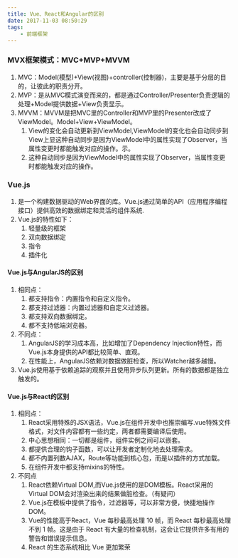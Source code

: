 ```yaml
---
title: Vue、React和Angular的区别
date: 2017-11-03 08:50:29
tags:
	- 前端框架
---
```


### MVX框架模式：MVC+MVP+MVVM
1. MVC：Model(模型)+View(视图)+controller(控制器)，主要是基于分层的目的，让彼此的职责分开。
2. MVP：是从MVC模式演变而来的，都是通过Controller/Presenter负责逻辑的处理+Model提供数据+View负责显示。
3. MVVM：MVVM是把MVC里的Controller和MVP里的Presenter改成了ViewModel。Model+View+ViewModel。
    1. View的变化会自动更新到ViewModel,ViewModel的变化也会自动同步到View上显这种自动同步是因为ViewModel中的属性实现了Observer，当属性变更时都能触发对应的操作。示。
    2. 这种自动同步是因为ViewModel中的属性实现了Observer，当属性变更时都能触发对应的操作。

### Vue.js
1. 是一个构建数据驱动的Web界面的库。Vue.js通过简单的API（应用程序编程接口）提供高效的数据绑定和灵活的组件系统.
2. Vue.js的特性如下：
    1. 轻量级的框架
    2. 双向数据绑定
    3. 指令
    4. 插件化

#### Vue.js与AngularJS的区别
1. 相同点：
    1. 都支持指令：内置指令和自定义指令。
    2. 都支持过滤器：内置过滤器和自定义过滤器。
    3. 都支持双向数据绑定。
    4. 都不支持低端浏览器。
2. 不同点：
    1. AngularJS的学习成本高，比如增加了Dependency Injection特性，而Vue.js本身提供的API都比较简单、直观。
    2. 在性能上，AngularJS依赖对数据做脏检查，所以Watcher越多越慢。  
3. Vue.js使用基于依赖追踪的观察并且使用异步队列更新。所有的数据都是独立触发的。

#### Vue.js与React的区别
1. 相同点：
    1. React采用特殊的JSX语法，Vue.js在组件开发中也推崇编写.vue特殊文件格式，对文件内容都有一些约定，两者都需要编译后使用。
    2. 中心思想相同：一切都是组件，组件实例之间可以嵌套。
    3. 都提供合理的钩子函数，可以让开发者定制化地去处理需求。
    4. 都不内置列数AJAX，Route等功能到核心包，而是以插件的方式加载。
    5. 在组件开发中都支持mixins的特性。
2. 不同点
    1. React依赖Virtual DOM,而Vue.js使用的是DOM模板。React采用的Virtual DOM会对渲染出来的结果做脏检查。（有疑问）
    2. Vue.js在模板中提供了指令，过滤器等，可以非常方便，快捷地操作DOM。
    3. Vue的性能高于React，Vue 每秒最高处理 10 帧，而 React 每秒最高处理不到 1 帧。这是由于 React 有大量的检查机制，这会让它提供许多有用的警告和错误提示信息。
    4. React 的生态系统相比 Vue 更加繁荣